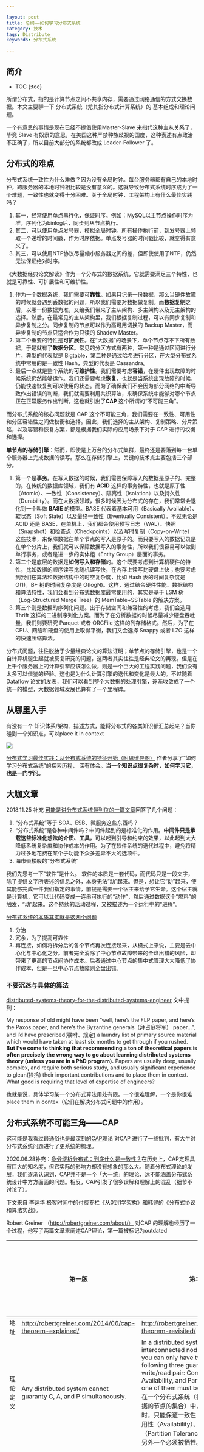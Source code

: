 ```yaml
---

layout: post
title: 总纲——如何学习分布式系统
category: 技术
tags: Distribute
keywords: 分布式系统

---
```


## 简介

* TOC
{:toc}

所谓分布式，指的是计算节点之间不共享内存，需要通过网络通信的方式交换数据。本文主要聊一下 分布式系统（尤其指分布式计算系统）的 基本组成和理论问题。

一个有意思的事情是现在已经不提倡使用Master-Slave 来指代这种主从关系了，毕竟 Slave 有奴隶的意思，在美国这种严禁种族歧视的国度，这种表述有点政治不正确了，所以目前大部分的系统都改成 Leader-Follower 了。

## 分布式的难点

分布式系统一致性为什么难做？因为没有全局时钟。每台服务器都有自己的本地时钟，跨服务器的本地时钟相比较是没有意义的。这就导致分布式系统时序成为了一个难题，一致性也就变得十分困难。关于全局时钟，工程架构上有什么最佳实践吗？
1. 其一，经常使用单点串行化，保证时序。例如：MySQL以主节点操作时序为准，序列化为binlog后，同步到从节点执行。
2. 其二，可以使用单点发号器，模拟全局时钟。所有操作执行前，到发号器上领取一个递增的时间戳，作为时序依据。单点发号器的时间戳比较，就变得有意义了。
3. 其三，可以使用NTP协议尽量缩小服务器之间的差，但即使使用了NTP，仍然无法保证绝对时序。

《大数据经典论文解读》作为一个分布式的数据系统，它就需要满足三个特性，也就是可靠性、可扩展性和可维护性。
1. 作为一个数据系统，我们需要**可靠性**。如果只记录一份数据，那么当硬件故障的时候就会遇到丢数据的问题，所以我们需要对数据做复制。而**数据复制**之后，以哪一份数据为准，又给我们带来了主从架构、多主架构以及无主架构的选择。然后，在最常见的主从架构里，我们根据复制过程，可以有同步复制和异步复制之分。同步复制的节点可以作为高可用切换的 Backup Master，而异步复制的节点只适合作为只读的 Shadow Master。
2. 第二个重要的特性是**可扩展性**。在“大数据”的场景下，单个节点存不下所有数据，于是就有了**数据分区**。常见的分区方式有两种，第一种是通过区间进行分片，典型的代表就是 Bigtable，第二种是通过哈希进行分区，在大型分布式系统中常用的是一致性 Hash，典型的代表是 Cassandra。
3. 最后一点就是整个系统的**可维护性**。我们需要考虑**容错**，在硬件出现故障的时候系统仍然能够运作。我们还需要考虑**恢复**，也就是当系统出现故障的时候，仍能快速恢复到可以使用的状态。而为了确保我们不会因为部分网络的中断导致作出错误的判断，我们就需要利用共识算法，来确保系统中能够对哪个节点正在正常服务作出判断。这也就引出了**CAP** 这个所谓的“不可能三角”。

而分布式系统的核心问题就是 CAP 这个不可能三角，我们需要在一致性、可用性和分区容错性之间做权衡和选择。因此，我们选择的主从架构、复制策略、分片策略，以及容错和恢复方案，都是根据我们实际的应用场景下对于 CAP 进行的权衡和选择。

**单节点的存储引擎**：然而，即使是上万台的分布式集群，最终还是要落到每一台单个服务器上完成数据的读写。那么在存储引擎上，关键的技术点主要包括三个部分。
1. 第一个是**事务**。在写入数据的时候，我们需要保障写入的数据是原子的、完整的。在传统的数据库领域，我们有 **ACID** 这样的事务特性，也就是原子性（Atomic）、一致性（Consistency）、隔离性（Isolation）以及持久性（Durability）。而在大数据领域，很多时候因为分布式的存在，我们常常会退化到一个叫做 **BASE** 的模型。BASE 代表着基本可用（Basically Available）、软状态（Soft State）以及最终一致性（Eventually Consistent）。不过无论是 ACID 还是 BASE，在单机上，我们都会使用预写日志（WAL）、快照（Snapshot）和检查点（Checkpoints）以及写时复制（Copy-on-Write）这些技术，来保障数据在单个节点的写入是原子的。而只要写入的数据记录是在单个分片上，我们就可以保障数据写入的事务性，所以我们很容易可以做到单行事务，或者是进一步的实体组（Entity Group）层面的事务。
2. 第二个是底层的数据是**如何写入和存储**的。这个既要考虑到计算机硬件的特性，比如数据的顺序读写比随机读写快，在内存上读写比硬盘上快；也要考虑到我们在算法和数据结构中的时空复杂度，比如 Hash 表的时间复杂度是 O(1)，B+ 树的时间复杂度是 O(logN)。这样，通过结合硬件性能、数据结构和算法特性，我们会看到分布式数据库最常使用的，其实是基于 LSM 树（Log-Structured Merge Tree）的 MemTable+SSTable 的解决方案。
3. 第三个则是数据的序列化问题。出于存储空间和兼容性的考虑，我们会选用 Thrift 这样的二进制序列化方案。而为了在分析数据的时候尽量减少硬盘吞吐量，我们则要研究 Parquet 或者 ORCFile 这样的列存储格式。然后，为了在 CPU、网络和硬盘的使用上取得平衡，我们又会选择 Snappy 或者 LZO 这样的快速压缩算法。

分布式问题，往往脱胎于少量经典论文的算法证明；单节点的存储引擎，也是一个自计算机诞生起就被反复研究的问题，这两者其实往往是经典论文的再现。但是在上千个服务器上的计算引擎应该怎么做，则是一个巨大的工程实践问题，我们没有太多可以借鉴的经验。这也是为什么计算引擎的迭代和变化是最大的。不过随着 Dataflow 论文的发表，我们可以看到整个大数据的处理引擎，逐渐收敛成了一个统一的模型，大数据领域发展也算有了一个里程碑。

## 从哪里入手

有没有一个 知识体系/架构、描述方式，能将分布式的各类知识都汇总起来？当你碰到一个知识点，可以place it in context

![](/public/upload/distribute/study_distribute_system.png)

[分布式学习最佳实践：从分布式系统的特征开始（附思维导图）](https://www.cnblogs.com/xybaby/p/8544715.html) 作者分享了“如何学习分布式系统”的探索历程， 深有体会。**当一个知识点很复杂时，如何学习它，也是一门学问。**

## 大咖文章

2018.11.25 补充 [可能是讲分布式系统最到位的一篇文章](http://www.10tiao.com/html/46/201811/2651011019/1.html)回答了几个问题：

1. “分布式系统”等于 SOA、ESB、微服务这些东西吗？
2. “分布式系统”是各种中间件吗？中间件起到的是标准化的作用。**中间件只是承载这些标准化想法的介质、工具**，可以起到引导和约束的效果，以此起到大大降低系统复杂度和协作成本的作用。为了在软件系统的迭代过程中，避免将精力过多地花费在某个子功能下众多差异不大的选项中。
3. 海市蜃楼般的“分布式系统”

我们先思考一下“软件”是什么。 软件的本质是一套代码，而代码只是一段文字，除了提供文字所表述的信息之外，本身无法“动”起来。但是，想让它“动”起来，使其能够完成一件我们指定的事情，前提是需要一个宿主来给予它生命。这个宿主就是计算机，它可以让代码变成一连串可执行的“动作”，然后通过数据这个“燃料”的触发，“动”起来。这个持续的活动过程，又被描述为一个运行中的“进程”。

[分布式系统的本质其实就是这两个问题](https://mp.weixin.qq.com/s?__biz=MjM5MDE0Mjc4MA==&mid=2651011140&idx=1&sn=37b734deb9523dbde221708baa43fb39&chksm=bdbec0178ac9490102e6072967092b5a04445bbe8f2bcf95a154f4e5d7eaf1717a342e7650b5&scene=27#wechat_redirect)

1. 分治
2. 冗余，为了提高可靠性
3. 再连接，如何将拆分后的各个节点再次连接起来，从模式上来说，主要是去中心化与中心化之分。前者完全消除了中心节点故障带来的全盘出错的风险，却带来了更高的节点间协作成本。后者通过中心节点的集中式管理大大降低了协作成本，但是一旦中心节点故障则全盘出错。

### 不要沉迷与具体的算法

[distributed-systems-theory-for-the-distributed-systems-engineer](http://the-paper-trail.org/blog/distributed-systems-theory-for-the-distributed-systems-engineer/) 文中提到：

My response of old might have been “well, here’s the FLP paper, and here’s the Paxos paper, and here’s the Byzantine generals（拜占庭将军） paper…”, and I’d have prescribed(嘱咐、规定) a laundry list of primary source material which would have taken at least six months to get through if you rushed. **But I’ve come to thinking that recommending a ton of theoretical papers is often precisely the wrong way to go about learning distributed systems theory (unless you are in a PhD program).** Papers are usually deep, usually complex, and require both serious study, and usually significant experience to glean(捡拾) their important contributions and to place them in context. What good is requiring that level of expertise of engineers?

也就是说，具体学习某一个分布式算法用处有限。一个很难理解，一个是你很难  place them in contex（它们在解决分布式问题中的作用）。


## 分布式系统不可能三角——CAP

[这可能是我看过最通俗也是最深刻的CAP理论](https://mp.weixin.qq.com/s/6PgqyigrgVICl0JiI73oNg) 对CAP 进行了一些批判，有大牛对分布式系统问题进行了更系统的梳理。

2020.06.28补充：[条分缕析分布式：到底什么是一致性？](https://mp.weixin.qq.com/s/qnvl_msvw0XL7hFezo2F4w)在历史上，CAP定理具有巨大的知名度，但它实际的影响力却没有想象的那么大。随着分布式理论的发展，我们逐渐认识到，CAP并不是一个「大一统」的理论，远不能涵盖分布式系统设计中方方面面的问题。相反，CAP引发了很多误解和理解上的混乱（细节不讨论了）。

下文来自 李运华 极客时间中的付费专栏《从0到1学架构》和韩健的《分布式协议和算法实战》。

Robert Greiner （http://robertgreiner.com/about/） 对CAP 的理解也经历了一个过程，他写了两篇文章来阐述CAP理论，第一篇被标记为outdated

||第一版|第二版|韩健的《分布式协议和算法实战》|
|---|---|---|---|
|地址|http://robertgreiner.com/2014/06/cap-theorem-explained/|http://robertgreiner.com/2014/08/cap-theorem-revisited/|
|理论定义|Any distributed system cannot guaranty C, A, and P simultaneously.|In a distributed system (a collection of interconnected nodes that share data.), you can only have two out of the following three guarantees across a write/read pair: Consistency, Availability, and Partition Tolerance - one of them must be sacrificed.<br>在一个分布式系统（指互相连接并共享数据的节点的集合）中，当涉及读写操作时，只能保证一致性（Consistence）、可用性（Availability）、分区容错性（Partition Tolerance）三者中的两个，另外一个必须被牺牲。|
|一致性|all nodes see the same data at the same time|A read is guaranteed to return the most recent write for a given client 总能读到 最新写入的新值|客户端的每次读操作，不管访问哪个节点，要么读到的都是同一份最新的数据，要么读取失败|
|可用性|Every request gets a response on success/failure|A non-failing node will return a reasonable response within a reasonable amount of time (no error or timeout)|任何来自客户端的请求，不管访问哪个节点，都能得到响应数据，但不保证是同一份最新数据|
|分区容忍性|System continues to work despite message loss or partial failure|The system will continue to function when network partitions occur|当节点间出现任意数量的消息丢失或高延迟的时候，系统仍然可以继续提供服务|


1. 只要有网络交互就一定会有延迟和数据丢失，也就是说，分区容错性（P）是前提，不是你想不想的问题，而是始终会存在，**于是只能在可用性和一致性两者间做出选择。**当网络分区失效，也就是网络不可用的时候
    1. 如果选择了一致性，P（分区）会导致同步时间无限延长，系统就可能返回一个错误码或者干脆超时，即系统不可用。
    2. 如果选择了可用性，节点之间可能会失去联系，为了高可用，每个节点只能用本地数据提供服务，而这样会导致全局数据的不一致性。
    在工程上，我们关注的往往是如何在保持相对一致性的前提下，提高系统的可用性。
2. 大部分人对 CAP 理论有个误解，认为无论在什么情况下，分布式系统都只能在 C 和 A 中选择 1 个。 其实，在不存在网络分区的情况下，也就是分布式系统正常运行时（这也是系统在绝大部分时候所处的状态），就是说在不需要 P 时，C 和 A 能够同时保证。
3. CAP理论的一致性是保证同样一个数据在所有不同服务器上的拷贝都是相同的，**这是一种逻辑保证**，而不是物理，因为光速限制，在不同服务器上这种复制是需要时间的，集群通过阻止客户端查看不同节点上还未同步的数据维持逻辑视图。
4. **当跨分布式系统提供ACID时，这两个概念会混淆在一起**，Google’s Spanner system能够提供分布式系统的ACID，其包含ACID+CAP设计，也就是两阶段提交 2PC+ 多副本同步机制（如 Paxos）
3. 还是读写问题。[多线程](http://qiankunli.github.io/2014/10/09/Threads.html) 提到，多线程本质是一个并发读写问题，数据库系统中，为了描述并发读写的安全程度，还提出了隔离性的概念。具体到cap 理论上，副本一致性本质是并发读写问题（A主机写入的数据，B主机多长时间可以读到，或者说B主机也在写同一个数据）。

[从CAP理论到Paxos算法](http://blog.longjiazuo.com/archives/5369?hmsr=toutiao.io&utm_medium=toutiao.io&utm_source=toutiao.io) 

[服务发现技术选型那点事儿](https://mp.weixin.qq.com/s/boh5smQ6ApTwScKYyhuD-Q) Eureka通过“最大努力的复制（best effort replication）” 可以让整个模型变得简单与高可用，我们在进行 A -> B 的调用时，服务 A 只要读取一个 B 的地址，就可以进行 RESTful 请求，如果 B 的这个地址下线或不可达，则有 Hystrix 之类的机制让我们快速失败。PS：也就是不单纯局限于 CAP 来考虑系统的可用性

[关于《谈谈分布式系统的CAP理论》的几点看法](https://mp.weixin.qq.com/s/fYJ87s-NLARsdQ8-9xx7TQ)
1. 窃以为这里 CAP 理论研究的对象是：数据库、软件、网络，用数据库的一致性、软件的高可用和网络的可访问性来阐释：如何设计好的分布式系统。当今（2022年）的分布式系统已经远超数据库、软件和网络的概念，再以这三者为对象讨论：什么是好的分布式系统是否有点儿过时了？是否可以把这些概念做一下升级呢？
2. 是否可以把 A 的部分升级为“容错”、P 的部分升级为“容灾”？之所以这样升级，因为，A 的软件部分升级为容错就能够涵盖：网络延迟、中断等情况，而不仅仅指狭义的可用，毕竟可用在不同的软件环境和设计下是不同的。这里软件环境指：系统内核模块或设别驱动、 I/O 等底层能力、基础框架、业务应用等，软件设计指：有/无状态服务、高/低并发、大/小数据量、内存/网络/磁盘 I/O 密集等针对性设计，这些环境和设计下对“高可用”的解释是不同的。P 升级为“容灾”可以涵盖超出“数据分区”的概念，同时，容灾还能够涵盖那些必须一致和可用的场景，当我在设计“部署架构”的时候，会考虑：南北分布、同一运营商分布、同城分布、同机房分布等，南北分布对应骨干网络灾备能力、同一运营商分布对应运营商服务灾备能力、同城分布对应城市灾备能力、同机房分布对应集群灾备能力，灾备能力基础上考虑访问速度、带宽成本等问题，已经超出了“容灾”的范围，可以因成本制约唯有并入广义的“可用性”。
3. 容器技术把硬件标准化且隐去了，卖计算机到卖计算（当然还有存储），这一字之差使云计算的成本大幅降低。

## 解决分布式问题的武器——共识与事务

[分布式事务：共识之外，分布式系统状态管理的另一大基石](https://mp.weixin.qq.com/s/-4xY1A5Qd5KpJDX8KUJGSA)
1. 共识协议对于分布式系统之所以如此重要，在于其面向数据一致性与服务容错性这两大难题提供了近乎完美的解决方案。不过，任何技术皆非万能，一定是有其应用边界的，那么“共识”技术的作用域在哪里呢？参与“共识”的各方须是一系列副本（Replica），执行着相同的业务逻辑，趋近于相同的状态，故而互相可为容灾备份。
    1. 讲“共识”就要介绍 CAP，所谓 “C” 即 Consistency（一致性，可以理解为写成功的数据，总是能读得出来），“A” 即 Availability（可用性，可以理解为少部分节点故障，对外服务不受影响），“P” 即 Partition tolerance（分区容错性，可以理解为节点之间发生了网络分区，无法通信，也不影响系统响应的正确性）。这个性质是给工业界设置了底限，鱼和熊掌不可兼得，基于容忍网络分区的前提下，究竟选择 “C” 还是 “A”，这是个问题。
2. 很多时候，我们要面临的挑战并非是能够在副本之间协调的，譬如一个操作可能会涉及不同的逻辑实体。那么业务系统对这样的操作应该持怎样的预期呢？这里所谓的“预期”，翻译一下，叫做 Serializability，可序列化。事实上，这个也是分布式系统的初始愿景 - 多台（成千上万台）计算机一起工作，在终端用户看来，这就像是一台（没座，关键词是一台）功能强大的超级计算机。就这样，继“共识”之后，分布式系统再有了“事务”这个武器，能够让终端用户的上述操作看起来是在一个独享的、不被干扰的环境下执行。
    1. 说“事务”也不得不提 ACID，这个可以更正式地解释什么叫符合业务“预期”的结果。所谓 “A” 即 Atomicity（原子性，可以理解为一个事务内的所有操作，要么全部成功，要么全部失败，不存在中间状态），“C” 即 Consistency（虽说与 CAP 的 "C" 是一个单词，含义却完全不同：这里的 "C" 可以理解为数据完整性的约束，保持系统的不变量/invariants，比如 A，B 两个账户总额2000元，则不管AB之间如何转账，2000就是这个invariants），“I” 即 Isolation（隔离性，可以理解为并发事务之间，各自内部的操作状态对对方是不可见的），“D” 即 Durability（持久化，可以理解为一旦写成功的数据，不会因为进程 failover 等异常而导致状态丢失）。

一个成熟的分布式事务的实现通常需要考虑三部分：1）最上层的是原子提交协议，主流的自然是鼎鼎大名的 2 PC - 两阶段提交协议；2）中间层是并发访问控制协议，用于提升事务的并发读写效率；3）最下面的是基于共识的复制协议，保证服务的可容错性。

![](/public/upload/distribute/replica_transaction.png)

上图即可清晰地解释共识与事务的关系，总结起来，**“事务”要解决的问题，在“共识”之上**：首先，“事务”的参与方，并非副本，而是不同业务逻辑的资源实体；其次，“事务”包括了一系列子操作，每个操作的作用方可以落在不同的资源实体。通俗一点讲，“共识”是同一个培训班出来的几个人，做的是同一件事情，互为容灾备份；“事务”则是来自五湖四海的一群人，各司其职，组合在一起，干一票大的。

## 硬件更新

以CPU为中心的传统架构的短板：
1. 首先是慢。在分布式体系架构下，很多大型应用会分散在多个子系统中去部署，这就对各系统之间的延迟提出了很高的要求，此外，由于大数据应用的增长，数据中心内部数据的迁移流量也在增大，这对网络带宽又是一个挑战。CPU最开始时并不是为了搭载云操作系统而设计的，CPU的优势是单核性能强，在指令性计算任务处理时，性能优异，但对数据处理并不擅长，数据吞吐能力弱，**一旦遇到分布式大数据系统就要消耗大量的资源用于数据搬运**。
2. 超大规模的复杂管理。既包含了云计算超大规模基础设施的硬件管理，也有云内部超大应用、复杂应用的管理。
    1. 在云产生的十几年时间里，已经应运而生了非常多的为了服务云环境而产生的软硬件，比如容器。
    2. 为了做好弹性，大部分云上 PaaS 软件要么已经完成了计算和存储的分离解耦，要么正在做。在弹性提升的同时，本来一件在本地物理机就可以做完的事情，现在不得不跨越虚拟机环境、跨越物理集机、跨越集群……一个云原生数据库集群可能拥有十几个计算节点和成百上千个存储节点。在这样的架构里面同时实现低延时和高吞吐是非常困难的。PolarDB 就使用了 RDMA 来改善网络的问题。但 RDMA 这样的软硬结合技术本身的规模化推广是有难度的，时至今日能用得上、用得好 RDMA 的数据库也不多。

[三问阿里云：CIPU究竟是什么？](https://mp.weixin.qq.com/s/_AA_OvI3jw-3s54yfiRfzw)阿里云基础产品首席架构师黄瑞瑞将云计算的发展分成分布式技术阶段、资源池化技术阶段和如今的 CIPU 阶段。
1. 分布式架构严格来说还不是云，只是企业内部使用了相应的分布式架构去解决自身扩展性的问题。在未使用分布式技术前，企业通过不停地增加小型机或者数据库的方式应对计算任务的增加，并不具备可扩展性、且缺少性价比。分布式技术让企业不再需要专门采购一些专用的大型机或者定向购买小型机，解放了供应链的弹性。
2. 但是企业由于业务状态不同，**对于计算算力的要求会有波峰和波谷**。不同公司的不同 IT 部门开始引入相对应的虚拟化技术，实现分时复用，解决单个企业内集群资源利用率相对比较低的问题。分布式架构下一个时代就是公有云，从技术的维度去看就是资源池化的时代。资源池化的关键技术能力在于能否将云上的资源提供给对应的弹性。将云上的计算、存储、网络等技术的算力资源，通过**不同的搭配方式**，在云上搭建各种各样的应用。从技术的维度看，资源池化阶段，虚拟化技术再向前一步，将不同的物理资源变成虚拟化的资源，变成统一的池化管理。资源池化将计算的虚拟化资源、存储的虚拟化资源、网络的虚拟化资源放在一起管理，企业就不需要承担早期分布式阶段中自己管理基础资源、不需要自己管理虚拟化资源。云厂商们迎来了新的业务需求挑战：企业在进行上云时不仅仅注重技术问题，也更加关注经济问题。PS：比如你买机器只有2c4g 和 4c8g，但你的应用cpu和mem的耗费比可能是1:3 关系。


[阿里云新一代云计算体系架构 CIPU 到底是啥？超全技术解读来了](https://mp.weixin.qq.com/s/EMgTu79k-KKmo8TrNCiLrw) 软件优化终有尽，软硬兼修。我一直觉这些问题只要你的规模足够大，你服务的客户足够多，你最终一定都会遇到这些问题。因为我们**规模走在前面，有可能我们先看到别人看不到的风景**，所以我们先走到这一步。如果别人没看到这个风景，不一定觉得该这样做，但是对我们来讲最终一定是这样一个路径。我们看到了别人没有看到的风景，所以我知道做这件事情很有用，但是很多人其实不知道这个事情是不是有用。对于云的深刻理解，我们认为这也是另外一个门槛。这里的认知，在蒋林泉看来其实是由规模决定的。正是由于客户规模的激增、需求的暴涨，从而带来了一系列的新问题，而当传统的方式并不能解决它们之时，创新就成了必然选择。越是深刻理解客户，就越能感受到不足，从而下定决心去做难而正确的事情。艰难险阻，终成壁垒。
1. 从2018到2022年，Intel CPU 提升了 2 倍，DDR 带宽提升了 2.4 倍，单网卡（包含网卡连接的以太交换网络）带宽提升了 4 倍，单 NVMe 带宽提升了 3.7 倍，整机 PCIe 带宽提升 6.7 倍，**计算、网络、存储等基础设施层面发展的不同步**，将对数据库和大数据等 PaaS 层的系统架构产生关键影响
2. CPU擅长的领域是指令集处理，并不擅长并行计算和网络控制。这也是为什么和AI相关的计算，需要用GPU、和网络传输相关的应用需要网卡芯片的原因；大数据势必伴随着大量的数据搬运和迁移，带来的是高带宽的需求，而CPU没办法提供高带宽；现在的云计算的规模都太大了，动辄几十万上百万台服务器的规模，这就给整个系统的管理增加了极高的复杂度。而CPU作为一种通用芯片，很难兼顾复杂度、低延时和高性能。很多芯片公司都意识到了这个问题，并且给出了他们的解决方案。比如英特尔就提出了IPU、也就是基础设施处理器，而英伟达也推出了DPU、也就是数据处理器。不管是IPU、DPU，他们的本质都是类似的，都是对以CPU为核心的云计算架构的补充和扩展。它们能**把CPU不擅长的工作接下来**，转移到自己身上更高效的完成，这样就减轻了CPU的压力。
3. 从芯片本身的功能来看，阿里云的云基础设施处理器CIPU可能和DPU或者IPU没有本质的区别，也就是对网络、计算、存储三大资源的**卸载、加速和隔离**。但它最大的特点，就是它采用了一种完全不同的数据中心体系结构。
2. 在数据流动（移动）过程中，通过深度垂直软硬件协同设计，尽最大可能减少数据移动，以此提升计算效率。因此，CIPU 在计算机体系架构视角的主要工作是：优化云计算服务器之间和服务器内部的数据层级化 cache、内存和存储的访问效率。
    ![](/public/upload/distribute/cipu_overview.png)
2. **CIPU 位于网络和存储必经之路**，一方面把存储和计算进行了存算分离，能在芯片层面直接支持存储设备的硬件虚拟化。不需要CPU的介入，存储设备的性能也能大幅提升。CIPU还支持多个节点之间通过NVMe协议共享云盘块存储，更好的实现存储资源的池化。


Intel IPU，全名基础设施处理器（Infrastructure Processing Unit），是一种可编程网络设备，当前**主要应用场景是大型云服务提供商**。
1. 在典型企业数据中心中，CPU总管一切任务。但在云上，要运行的任务不仅有业务程序，还有基础设施的支持程序。IPU所做的事，就是**替代CPU承担运行基础设施软件的任务**，从而让服务器CPU更好地聚焦在为云服务租户提供更大性能价值的任务上。具体而言，IPU主要处理网络虚拟化、存储虚拟化、网络存储管理以及安全等基础设施功能，此前，传统智能网卡SmartNIC主要做安全加速网络和存储基础设施，但仍受CPU来控制、管理、编程，更多用在通信服务等场景。而IPU是SmartNIC的进化，**内置CPU核**，不仅能实现安全地加速任务，而且可编程，能承担控制管理任务。
2. 优化过的IPU具有加速功能，更擅长处理存储协议，压缩，解压缩，加密校验等事务，由于CPU不用管这些了，所以，云服务提供商可以把整个CPU都给用户。英特尔的IPU提供存储管理功能，而要管理的硬盘不在服务器内部，而是在通过网络连接的外部共享存储上，这里说的是所有硬盘都不在服务器上，甚至连系统启动盘也不在服务器内部，创建云主机的时候才在共享存储上创建个虚拟的NVMe固态盘。这种服务器上没有硬盘的架构被称作是Diskless架构，服务器架构得以简化，意味着成本降低，整个存储的管理无需CPU进行任何干预，意味着CPU开销的降低。
    ![](/public/upload/distribute/ipu_overview.jpg)

PS：有了CIPU/IPU，基于CIPU 和 CPU 两个核心的os 如何设计，os 以运行在CIPU 为主，执行进程时委托给CPU？就像cpu 调用gpu那样？

[分布式系统设计模式](https://mp.weixin.qq.com/s/sSwXgrHvQcjSuiy9bA8d_g)

[我“重新”理解的云计算](https://mp.weixin.qq.com/s/w79FxsMOELQ3C4OGKmlhcg)